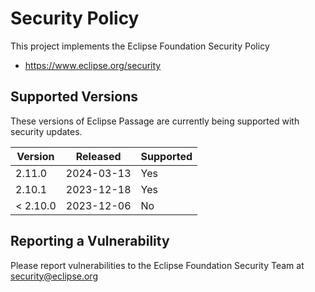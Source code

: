 # Security Policy

This project implements the Eclipse Foundation Security Policy

* https://www.eclipse.org/security

## Supported Versions

These versions of Eclipse Passage are currently being supported with security
updates.

| Version  | Released   | Supported | 
| -------- | ---------- | --------- | 
| 2.11.0   | 2024-03-13 | Yes       | 
| 2.10.1   | 2023-12-18 | Yes       | 
| < 2.10.0 | 2023-12-06 | No        | 

## Reporting a Vulnerability

Please report vulnerabilities to the Eclipse Foundation Security Team at
security@eclipse.org
